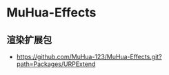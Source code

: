 # MuHua-Effects

## 渲染扩展包
 * https://github.com/MuHua-123/MuHua-Effects.git?path=Packages/URPExtend
